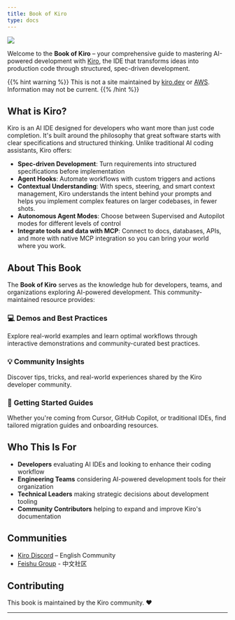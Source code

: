 ```yaml
---
title: Book of Kiro
type: docs
---
```


![](/images/kiro_text.svg)

Welcome to the **Book of Kiro** – your comprehensive guide to mastering AI-powered development with [Kiro](https://kiro.dev/), the IDE that transforms ideas into production code through structured, spec-driven development.

{{% hint warning %}}
This is not a site maintained by [kiro.dev](https://kiro.dev) or [AWS](https://aws.amazon.com). Information may not be current.
{{% /hint %}}

## What is Kiro?

Kiro is an AI IDE designed for developers who want more than just code completion. It's built around the philosophy that great software starts with clear specifications and structured thinking. Unlike traditional AI coding assistants, Kiro offers:

- **Spec-driven Development**: Turn requirements into structured specifications before implementation
- **Agent Hooks**: Automate workflows with custom triggers and actions
- **Contextual Understanding**: With specs, steering, and smart context management, Kiro understands the intent behind your prompts and helps you implement complex features on larger codebases, in fewer shots.
- **Autonomous Agent Modes**: Choose between Supervised and Autopilot modes for different levels of control
- **Integrate tools and data with MCP**: Connect to docs, databases, APIs, and more with native MCP integration so you can bring your world where you work.

## About This Book

The **Book of Kiro** serves as the knowledge hub for developers, teams, and organizations exploring AI-powered development. This community-maintained resource provides:

### 💻 **Demos and Best Practices**
Explore real-world examples and learn optimal workflows through interactive demonstrations and community-curated best practices.

### 💡 **Community Insights**
Discover tips, tricks, and real-world experiences shared by the Kiro developer community.

### 🚀 **Getting Started Guides**
Whether you're coming from Cursor, GitHub Copilot, or traditional IDEs, find tailored migration guides and onboarding resources.

## Who This Is For

- **Developers** evaluating AI IDEs and looking to enhance their coding workflow
- **Engineering Teams** considering AI-powered development tools for their organization  
- **Technical Leaders** making strategic decisions about development tooling
- **Community Contributors** helping to expand and improve Kiro's documentation

## Communities

- [Kiro Discord](https://discord.gg/kirodotdev) – English Community
- [Feishu Group](https://applink.feishu.cn/client/chat/chatter/add_by_link?link_token=80dk3bc6-ac86-4327-b718-f390c90c2060) - 中文社区


## Contributing

This book is maintained by the Kiro community. ❤️ 



---




